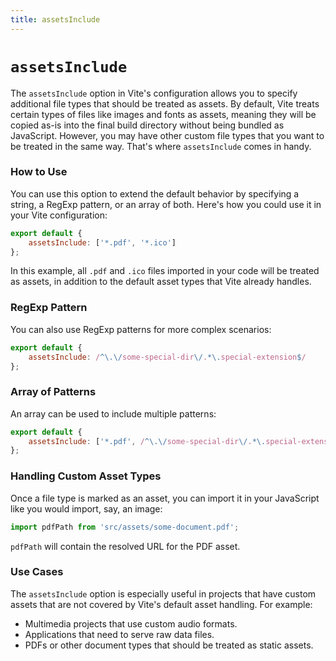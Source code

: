 ```yaml
---
title: assetsInclude
---
```


# `assetsInclude`

The `assetsInclude` option in Vite's configuration allows you to specify additional file types that should be treated as assets. By default, Vite treats certain types of files like images and fonts as assets, meaning they will be copied as-is into the final build directory without being bundled as JavaScript. However, you may have other custom file types that you want to be treated in the same way. That's where `assetsInclude` comes in handy.

### How to Use

You can use this option to extend the default behavior by specifying a string, a RegExp pattern, or an array of both. Here's how you could use it in your Vite configuration:

```jsx
export default {
	assetsInclude: ['*.pdf', '*.ico']
};
```

In this example, all `.pdf` and `.ico` files imported in your code will be treated as assets, in addition to the default asset types that Vite already handles.

### RegExp Pattern

You can also use RegExp patterns for more complex scenarios:

```jsx
export default {
	assetsInclude: /^\.\/some-special-dir\/.*\.special-extension$/
};
```

### Array of Patterns

An array can be used to include multiple patterns:

```jsx
export default {
	assetsInclude: ['*.pdf', /^\.\/some-special-dir\/.*\.special-extension$/]
};
```

### Handling Custom Asset Types

Once a file type is marked as an asset, you can import it in your JavaScript like you would import, say, an image:

```jsx
import pdfPath from 'src/assets/some-document.pdf';
```

`pdfPath` will contain the resolved URL for the PDF asset.

### Use Cases

The `assetsInclude` option is especially useful in projects that have custom assets that are not covered by Vite's default asset handling. For example:

- Multimedia projects that use custom audio formats.
- Applications that need to serve raw data files.
- PDFs or other document types that should be treated as static assets.
